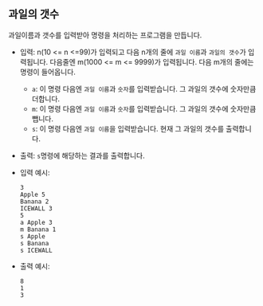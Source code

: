 ## 과일의 갯수

과일이름과 갯수를 입력받아 명령을 처리하는 프로그램을 만듭니다.

- 입력: n(10 <= n <=99)가 입력되고 다음 n개의 줄에 `과일 이름`과 `과일의 갯수`가 입력됩니다. 다음줄엔 m(1000 <= m <= 9999)가 입력됩니다. 다음 m개의 줄에는 명령이 들어옵니다.

  - `a`: 이 명령 다음엔 `과일 이름`과 `숫자`를 입력받습니다. 그 과일의 갯수에 숫자만큼 더합니다.
  - `m`: 이 명령 다음엔 `과일 이름`과 `숫자`를 입력받습니다. 그 과일의 갯수에 숫자만큼 뺍니다.
  - `s`: 이 명령 다음엔 `과일 이름`을 입력받습니다. 현재 그 과일의 갯수를 출력합니다.

- 출력: `s`명령에 해당하는 결과를 출력합니다.

- 입력 예시: 

  ```
  3
  Apple 5
  Banana 2
  ICEWALL 3
  5
  a Apple 3
  m Banana 1
  s Apple
  s Banana
  s ICEWALL
  ```

- 출력 예시:

  ```
  8
  1
  3
  ```

  ​

  ​
